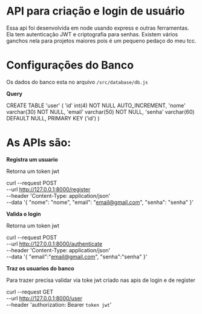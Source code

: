 # API para criação e login de usuário

Essa api foi desenvolvida em node usando express e outras ferramentas. Ela tem autenticação JWT e criptografia para senhas. Existem vários ganchos nela para projetos maiores pois é um pequeno pedaço do meu tcc.


# Configurações do Banco

Os dados do banco esta no arquivo `/src/database/db.js`

**Query**

CREATE TABLE 'user' (
  'id' int(4) NOT NULL AUTO_INCREMENT,
  'nome' varchar(30) NOT NULL,
  'email' varchar(50) NOT NULL,
  'senha' varchar(60) DEFAULT NULL,
  PRIMARY KEY ('id')
)

# As APIs são:

**Registra um usuario**

Retorna um token jwt

curl --request POST \
  --url http://127.0.0.1:8000/register \
  --header 'Content-Type: application/json' \
  --data '{
	"nome": "nome",
	"email": "email@gmail.com",
	"senha": "senha"
}'

**Valida o login**

Retorna um token jwt

curl --request POST \
  --url http://127.0.0.1:8000/authenticate \
  --header 'Content-Type: application/json' \
  --data '{
	"email":"email@gmail.com",
	"senha":"senha"
}'

**Traz os usuarios do banco**

Para trazer precisa validar via toke jwt criado nas apis de login e de register

curl --request GET \
  --url http://127.0.0.1:8000/user \
  --header 'authorization: Bearer `token jwt`'
